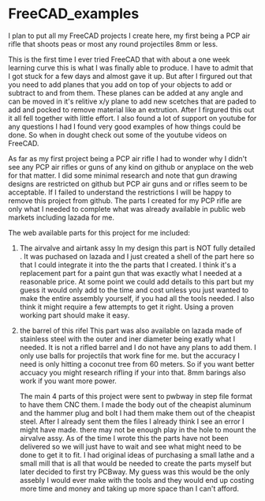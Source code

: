 # FreeCAD_examples
I plan to put all my FreeCAD projects I create here, my first being a PCP air rifle that shoots peas or most any round projectiles 8mm or less.  

This is the first time I ever tried FreeCAD that with about a one week learning curve this is what I was finally able to produce.  I have to admit that I got stuck for a few days and almost gave it up.  But after I firgured out that you need to add planes that you add on top of your objects to add or subtract to and from them.  These planes can be added at any angle and can be moved in it's relitive x/y plane to add new scetches that are paded to add and pocked to remove material like an extrution.   After I firgured this out it all fell together with little effort.  I also found a lot of support on youtube for any questions I had I found very good examples of how things could be done.  So when in dought check out some of the youtube videos on FreeCAD.

As far as my first project being a PCP air rifle
  I had to wonder why I didn't see any PCP air rifles or guns of any kind on github or anyplace on the web for that matter.  I did some minimal research and note that gun drawing designs are restricted on github but PCP air guns and or rifles seem to be acceptable.  If I failed to understand the restrictions I will be happy to remove this project from github.  The parts I created for my PCP rifle are only what I needed to complete what was already available in public web markets including lazada for me.

The web available parts for this project for me included:

1. The airvalve and airtank assy
   In my design this part is NOT fully detailed .  It was puchased on lazada and I just created a shell of the part here so that I could integrate it into the the parts that I created.  I think it's a replacement part for a paint gun that was exactly what I needed at a reasonable price.  At some point we could add details to this part but my guess it would only add to the time and cost unless you just wanted to make the entire assembly yourself, if you had all the tools needed.  I also think it might require a few attempts to get it right.  Using a proven working part should make it easy.

2. the barrel of this rifel
   This part was also available on lazada made of stainless steel with the outer and iner diameter being exatly what I needed.  It is not a rifled barrel and I do not have any plans to add them.  I only use balls for projectils that work fine for me.  but the accuracy I need is only hitting a coconut tree from 60 meters.  So if you want better accuacy you might research rifling if your into that. 8mm barings also work if you want more power.

   The main 4 parts of this project were sent to pwbway in step file format to have them CNC them.  I made the body out of the cheapist aluminum and the hammer plug and bolt I had them make them out of the cheapist steel.  After I already sent them the files I already think I see an error I might have made.  there may not be enough play in the hole to mount the airvalve assy.  As of the time I wrote this the parts have not been delivered so we will just have to wait and see what might need to be done to get it to fit.
  I had original ideas of purchasing a small lathe and a small mill that is all that would be needed to create the parts myself but later decided to first try PCBway.  My guess was this would be the only assebly I would ever make with the tools and they would end up costing more time and money and taking up more space than I can't afford.
